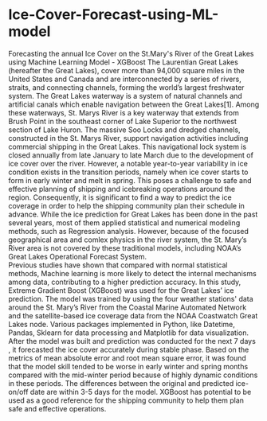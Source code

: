 # Ice-Cover-Forecast-using-ML-model
Forecasting the annual Ice Cover on the St.Mary's River of the Great Lakes using Machine Learning Model - XGBoost
The Laurentian Great Lakes (hereafter the Great Lakes), cover more than 94,000 square miles in the United States and Canada and are interconnected by a series of rivers, straits, and connecting channels, forming the world’s largest freshwater system. The Great Lakes waterway is a system of natural channels and artificial canals which enable navigation between the Great Lakes[1]. Among these waterways, St. Marys River is a key waterway that extends from Brush Point in the southeast corner of Lake Superior to the northwest section of Lake Huron. The massive Soo Locks and dredged channels, constructed in the St. Marys River, support navigation activities including commercial shipping in the Great Lakes. This navigational lock system is closed annually from late January to late March due to the development of ice cover over the river. However, a notable year-to-year variability in ice condition exists in the transition periods, namely when ice cover starts to form in early winter and melt in spring. This poses a challenge to safe and effective planning of shipping and icebreaking operations around the region. Consequently, it is significant to find a way to predict the ice coverage in order to help the shipping community plan their schedule in advance.
While the ice prediction for Great Lakes has been done in the past several years, most of them applied statistical and numerical modeling methods, such as Regression analysis. However, because of the focused geographical area and comlex physics in the river system, the St. Mary’s River area is not covered by these traditional models, including NOAA’s Great Lakes Operational Forecast System.  
Previous studies have shown that compared with normal statistical methods, Machine learning is more likely to detect the internal mechanisms among data, contributing to a higher prediction accuracy. In this study, Extreme Gradient Boost (XGBoost) was used for the Great Lakes’ ice prediction. The model was trained by using the four weather stations' data around the St. Mary’s River from the Coastal Marine Automated Network and the satellite-based ice coverage data from the NOAA Coastwatch Great Lakes node. Various packages implemented in Python, like Datetime, Pandas, Sklearn for data processing and Matplotlib for data visualization.  
After the model was built and prediction was conducted for the next 7 days , it forecasted the ice cover accurately during stable phase. Based on the metrics of mean absolute error and root mean square error, it was found that the model skill tended to be worse in early winter and spring months compared with the mid-winter period because of highly dynamic conditions in these periods. The differences between the original and predicted ice-on/off date are within 3-5 days for the model. XGBoost has potential to be used as a good reference for the shipping community to help them plan safe and effective operations.
